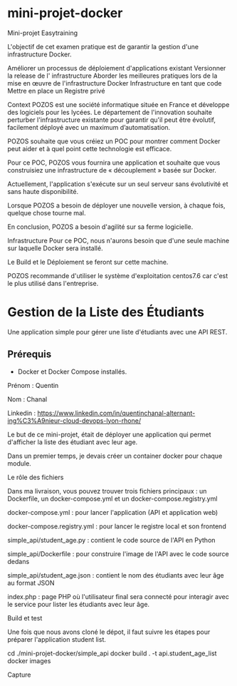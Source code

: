 # mini-projet-docker
Mini-projet Easytraining


L'objectif de cet examen pratique est de garantir la gestion d'une infrastructure Docker.

Améliorer un processus de déploiement d'applications existant
Versionner la release de l' infrastructure
Aborder les meilleures pratiques lors de la mise en œuvre de l'infrastructure Docker
Infrastructure en tant que code
Mettre en place un Registre privé


Context
POZOS est une société informatique située en France et développe des logiciels pour les lycées. Le département de l'innovation souhaite perturber l'infrastructure existante pour garantir qu'il peut être évolutif, facilement déployé avec un maximum d’automatisation.

POZOS souhaite que vous créiez un POC pour montrer comment Docker peut aider et à quel point cette technologie est efficace.

Pour ce POC, POZOS vous fournira une application et souhaite que vous construisiez une infrastructure de « découplement » basée sur Docker.

Actuellement, l'application s'exécute sur un seul serveur sans évolutivité et sans haute disponibilité.

Lorsque POZOS a besoin de déployer une nouvelle version, à chaque fois, quelque chose tourne mal.

En conclusion, POZOS a besoin d'agilité sur sa ferme logicielle.


Infrastructure
Pour ce POC, nous n'aurons besoin que d'une seule machine sur laquelle Docker sera installé.

Le Build et le Déploiement se feront sur cette machine.

POZOS recommande d'utiliser le système d'exploitation centos7.6 car c'est le plus utilisé dans l'entreprise.


# Gestion de la Liste des Étudiants

Une application simple pour gérer une liste d'étudiants avec une API REST.

## Prérequis

- Docker et Docker Compose installés.


Prénom : Quentin

Nom : Chanal

Linkedin : https://www.linkedin.com/in/quentinchanal-alternant-ing%C3%A9nieur-cloud-devops-lyon-rhone/

Le but de ce mini-projet, était de déployer une application qui permet d'afficher la liste des étudiant avec leur age.

Dans un premier temps, je devais créer un container docker pour chaque module.


Le rôle des fichiers

Dans ma livraison, vous pouvez trouver trois fichiers principaux : un Dockerfile, un docker-compose.yml et un docker-compose.registry.yml

docker-compose.yml : pour lancer l'application (API et application web)

docker-compose.registry.yml : pour lancer le registre local et son frontend

simple_api/student_age.py : contient le code source de l'API en Python

simple_api/Dockerfile : pour construire l'image de l'API avec le code source dedans

simple_api/student_age.json : contient le nom des étudiants avec leur âge au format JSON

index.php : page PHP où l'utilisateur final sera connecté pour interagir avec le service pour lister les étudiants avec leur âge.


Build et test 

Une fois que nous avons cloné le dépot, il faut suivre les étapes pour préparer l'application student list.

cd ./mini-projet-docker/simple_api
docker build . -t api.student_age_list
docker images

Capture 

